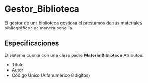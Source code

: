 # Gestor_Biblioteca

El gestor de una biblioteca gestiona el prestamos de sus materiales bibliográficos de manera sencilla. 

## Especificaciones

El sistema cuenta con una clase padre **MaterialBiblioteca** 
Atributos:
* Título
* Autor
* Código Único (Alfanumérico 8 dígitos)


